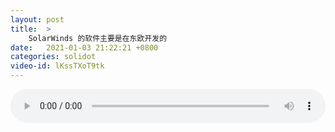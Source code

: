 ```yaml
---
layout: post
title:  >
    SolarWinds 的软件主要是在东欧开发的
date:   2021-01-03 21:22:21 +0800
categories: solidot
video-id: lKssTXoT9tk
---
```


<audio src="/assets/4148dd6b6c9d394c5c63519d737602a6.mp3" style="width: 100%;" controls></audio>

